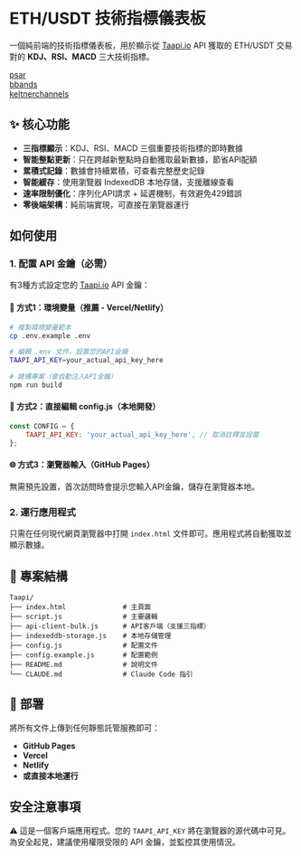 # ETH/USDT 技術指標儀表板

一個純前端的技術指標儀表板，用於顯示從 [Taapi.io](https://taapi.io/) API 獲取的 ETH/USDT 交易對的 **KDJ、RSI、MACD** 三大技術指標。

[psar](https://taapi.io/indicators/parabolic-sar/)  
[bbands](https://taapi.io/indicators/bollinger-bands/)  
[keltnerchannels](https://taapi.io/indicators/keltner-channels/)  

## ✨ 核心功能

- **三指標顯示**：KDJ、RSI、MACD 三個重要技術指標的即時數據
- **智能整點更新**：只在跨越新整點時自動獲取最新數據，節省API配額
- **累積式記錄**：數據會持續累積，可查看完整歷史記錄
- **智能緩存**：使用瀏覽器 IndexedDB 本地存儲，支援離線查看
- **速率限制優化**：序列化API請求 + 延遲機制，有效避免429錯誤
- **零後端架構**：純前端實現，可直接在瀏覽器運行

## 如何使用

### 1. 配置 API 金鑰（必需）

有3種方式設定您的 [Taapi.io](https://taapi.io/) API 金鑰：

#### 🔧 方式1：環境變量（推薦 - Vercel/Netlify）
```bash
# 複製環境變量範本
cp .env.example .env

# 編輯 .env 文件，設置您的API金鑰
TAAPI_API_KEY=your_actual_api_key_here

# 建構專案（會自動注入API金鑰）
npm run build
```

#### 📝 方式2：直接編輯 config.js（本地開發）
```javascript
const CONFIG = {
    TAAPI_API_KEY: 'your_actual_api_key_here', // 取消註釋並設置
};
```

#### 🌐 方式3：瀏覽器輸入（GitHub Pages）
無需預先設置，首次訪問時會提示您輸入API金鑰，儲存在瀏覽器本地。

### 2. 運行應用程式

只需在任何現代網頁瀏覽器中打開 `index.html` 文件即可。應用程式將自動獲取並顯示數據。

## 📁 專案結構

```
Taapi/
├── index.html              # 主頁面
├── script.js               # 主要邏輯
├── api-client-bulk.js      # API客戶端（支援三指標）
├── indexeddb-storage.js    # 本地存儲管理
├── config.js               # 配置文件
├── config.example.js       # 配置範例
├── README.md               # 說明文件
└── CLAUDE.md               # Claude Code 指引
```

## 🚀 部署

將所有文件上傳到任何靜態託管服務即可：

- **GitHub Pages**
- **Vercel** 
- **Netlify**
- **或直接本地運行**

## 安全注意事項

⚠️ 這是一個客戶端應用程式。您的 `TAAPI_API_KEY` 將在瀏覽器的源代碼中可見。為安全起見，建議使用權限受限的 API 金鑰，並監控其使用情況。
